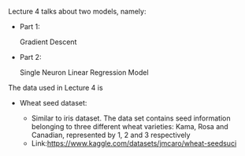 Lecture 4 talks about two models, namely:

- Part 1:

  Gradient Descent

- Part 2:

  Single Neuron Linear Regression Model

The data used in Lecture 4 is

- Wheat seed dataset:

  - Similar to iris dataset. The data set contains seed information belonging to three different wheat varieties: Kama, Rosa and Canadian, represented by 1, 2 and 3 respectively
  - Link:https://www.kaggle.com/datasets/jmcaro/wheat-seedsuci
